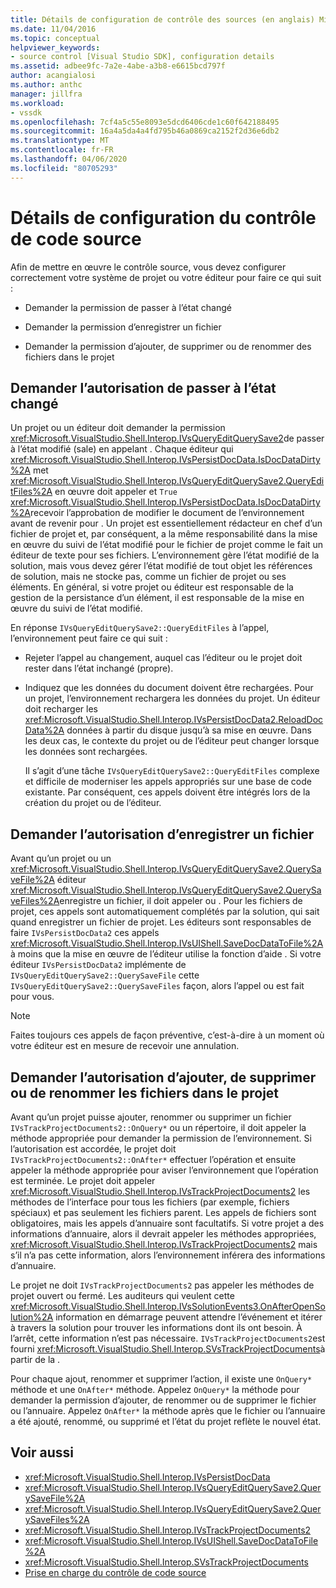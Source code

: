 ```yaml
---
title: Détails de configuration de contrôle des sources (en anglais) Microsoft Docs
ms.date: 11/04/2016
ms.topic: conceptual
helpviewer_keywords:
- source control [Visual Studio SDK], configuration details
ms.assetid: adbee9fc-7a2e-4abe-a3b8-e6615bcd797f
author: acangialosi
ms.author: anthc
manager: jillfra
ms.workload:
- vssdk
ms.openlocfilehash: 7cf4a5c55e8093e5dcd6406cde1c60f642188495
ms.sourcegitcommit: 16a4a5da4a4fd795b46a0869ca2152f2d36e6db2
ms.translationtype: MT
ms.contentlocale: fr-FR
ms.lasthandoff: 04/06/2020
ms.locfileid: "80705293"
---
```

# <a name="source-control-configuration-details"></a>Détails de configuration du contrôle de code source
Afin de mettre en œuvre le contrôle source, vous devez configurer correctement votre système de projet ou votre éditeur pour faire ce qui suit :

- Demander la permission de passer à l’état changé

- Demander la permission d’enregistrer un fichier

- Demander la permission d’ajouter, de supprimer ou de renommer des fichiers dans le projet

## <a name="request-permission-to-transition-to-changed-state"></a>Demander l’autorisation de passer à l’état changé
 Un projet ou un éditeur doit demander la permission <xref:Microsoft.VisualStudio.Shell.Interop.IVsQueryEditQuerySave2>de passer à l’état modifié (sale) en appelant . Chaque éditeur qui <xref:Microsoft.VisualStudio.Shell.Interop.IVsPersistDocData.IsDocDataDirty%2A> met <xref:Microsoft.VisualStudio.Shell.Interop.IVsQueryEditQuerySave2.QueryEditFiles%2A> en œuvre doit appeler et `True` <xref:Microsoft.VisualStudio.Shell.Interop.IVsPersistDocData.IsDocDataDirty%2A>recevoir l’approbation de modifier le document de l’environnement avant de revenir pour . Un projet est essentiellement rédacteur en chef d’un fichier de projet et, par conséquent, a la même responsabilité dans la mise en œuvre du suivi de l’état modifié pour le fichier de projet comme le fait un éditeur de texte pour ses fichiers. L’environnement gère l’état modifié de la solution, mais vous devez gérer l’état modifié de tout objet les références de solution, mais ne stocke pas, comme un fichier de projet ou ses éléments. En général, si votre projet ou éditeur est responsable de la gestion de la persistance d’un élément, il est responsable de la mise en œuvre du suivi de l’état modifié.

 En réponse `IVsQueryEditQuerySave2::QueryEditFiles` à l’appel, l’environnement peut faire ce qui suit :

- Rejeter l’appel au changement, auquel cas l’éditeur ou le projet doit rester dans l’état inchangé (propre).

- Indiquez que les données du document doivent être rechargées. Pour un projet, l’environnement rechargera les données du projet. Un éditeur doit recharger les <xref:Microsoft.VisualStudio.Shell.Interop.IVsPersistDocData2.ReloadDocData%2A> données à partir du disque jusqu’à sa mise en œuvre. Dans les deux cas, le contexte du projet ou de l’éditeur peut changer lorsque les données sont rechargées.

  Il s’agit d’une tâche `IVsQueryEditQuerySave2::QueryEditFiles` complexe et difficile de moderniser les appels appropriés sur une base de code existante. Par conséquent, ces appels doivent être intégrés lors de la création du projet ou de l’éditeur.

## <a name="request-permission-to-save-a-file"></a>Demander l’autorisation d’enregistrer un fichier
 Avant qu’un projet ou un <xref:Microsoft.VisualStudio.Shell.Interop.IVsQueryEditQuerySave2.QuerySaveFile%2A> éditeur <xref:Microsoft.VisualStudio.Shell.Interop.IVsQueryEditQuerySave2.QuerySaveFiles%2A>enregistre un fichier, il doit appeler ou . Pour les fichiers de projet, ces appels sont automatiquement complétés par la solution, qui sait quand enregistrer un fichier de projet. Les éditeurs sont responsables de faire `IVsPersistDocData2` ces appels <xref:Microsoft.VisualStudio.Shell.Interop.IVsUIShell.SaveDocDataToFile%2A>à moins que la mise en œuvre de l’éditeur utilise la fonction d’aide . Si votre éditeur `IVsPersistDocData2` implémente de `IVsQueryEditQuerySave2::QuerySaveFile` cette `IVsQueryEditQuerySave2::QuerySaveFiles` façon, alors l’appel ou est fait pour vous.

> [!NOTE]
> Faites toujours ces appels de façon préventive, c’est-à-dire à un moment où votre éditeur est en mesure de recevoir une annulation.

## <a name="request-permission-to-add-remove-or-rename-files-in-the-project"></a>Demander l’autorisation d’ajouter, de supprimer ou de renommer les fichiers dans le projet
 Avant qu’un projet puisse ajouter, renommer ou supprimer un fichier `IVsTrackProjectDocuments2::OnQuery*` ou un répertoire, il doit appeler la méthode appropriée pour demander la permission de l’environnement. Si l’autorisation est accordée, le projet doit `IVsTrackProjectDocuments2::OnAfter*` effectuer l’opération et ensuite appeler la méthode appropriée pour aviser l’environnement que l’opération est terminée. Le projet doit appeler <xref:Microsoft.VisualStudio.Shell.Interop.IVsTrackProjectDocuments2> les méthodes de l’interface pour tous les fichiers (par exemple, fichiers spéciaux) et pas seulement les fichiers parent. Les appels de fichiers sont obligatoires, mais les appels d’annuaire sont facultatifs. Si votre projet a des informations d’annuaire, alors il devrait appeler les méthodes appropriées, <xref:Microsoft.VisualStudio.Shell.Interop.IVsTrackProjectDocuments2> mais s’il n’a pas cette information, alors l’environnement inférera des informations d’annuaire.

 Le projet ne doit `IVsTrackProjectDocuments2` pas appeler les méthodes de projet ouvert ou fermé. Les auditeurs qui veulent cette <xref:Microsoft.VisualStudio.Shell.Interop.IVsSolutionEvents3.OnAfterOpenSolution%2A> information en démarrage peuvent attendre l’événement et itérer à travers la solution pour trouver les informations dont ils ont besoin. À l’arrêt, cette information n’est pas nécessaire. `IVsTrackProjectDocuments2`est fourni <xref:Microsoft.VisualStudio.Shell.Interop.SVsTrackProjectDocuments>à partir de la .

 Pour chaque ajout, renommer et supprimer l’action, il existe une `OnQuery*` méthode et une `OnAfter*` méthode. Appelez `OnQuery*` la méthode pour demander la permission d’ajouter, de renommer ou de supprimer le fichier ou l’annuaire. Appelez `OnAfter*` la méthode après que le fichier ou l’annuaire a été ajouté, renommé, ou supprimé et l’état du projet reflète le nouvel état.

## <a name="see-also"></a>Voir aussi

- <xref:Microsoft.VisualStudio.Shell.Interop.IVsPersistDocData>
- <xref:Microsoft.VisualStudio.Shell.Interop.IVsQueryEditQuerySave2.QuerySaveFile%2A>
- <xref:Microsoft.VisualStudio.Shell.Interop.IVsQueryEditQuerySave2.QuerySaveFiles%2A>
- <xref:Microsoft.VisualStudio.Shell.Interop.IVsTrackProjectDocuments2>
- <xref:Microsoft.VisualStudio.Shell.Interop.IVsUIShell.SaveDocDataToFile%2A>
- <xref:Microsoft.VisualStudio.Shell.Interop.SVsTrackProjectDocuments>
- [Prise en charge du contrôle de code source](../../extensibility/internals/supporting-source-control.md)
